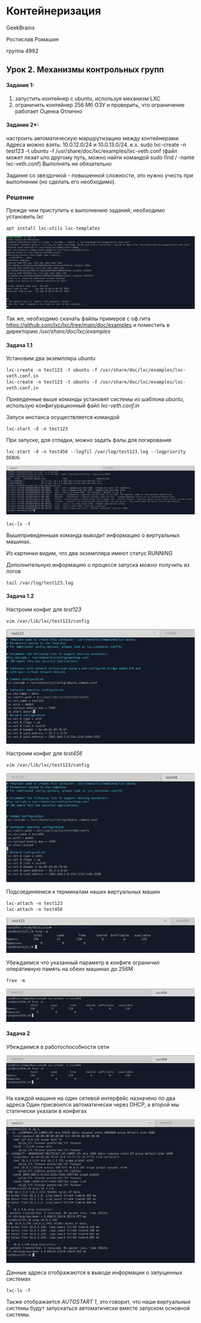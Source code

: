# Контейнеризация

GeekBrains

Ростислав Ромашин

группа 4992

## Урок 2. Механизмы контрольных групп

#### Задание 1:

1. запустить контейнер с ubuntu, используя механизм LXC
2. ограничить контейнер 256 Мб ОЗУ и проверить, что ограничение работает
   Оценка Отлично

#### Задание 2*:

настроить автоматическую маршрутизацию между контейнерами. Адреса можно взять: 10.0.12.0/24 и 10.0.13.0/24. e.x. sudo lxc-create -n test123 -t ubuntu -f /usr/share/doc/lxc/examples/lxc-veth.conf (файл может леэат ьпо другому путь, можно найти командой sudo find / -name lxc-veth.conf)
Выполнять не обязательно

Задание со звездочкой - повышенной сложности, это нужно учесть при выполнении (но сделать его необходимо).

### Решение

Прежде чем приступить к выполнению заданий, необходимо установить *lxc*

```
apt install lxc-utils lxc-templates
```

<img src=pics/01.png>

Так же, необходимо скачать файлы примеров с оф.гита https://github.com/lxc/lxc/tree/main/doc/examples и поместить в директорию */usr/share/doc/lxc/examples*

#### Задача 1.1

Установим два экземпляра *ubuntu*

```
lxc-create -n test123 -t ubuntu -f /usr/share/doc/lxc/examples/lxc-veth.conf.in
lxc-create -n test123 -t ubuntu -f /usr/share/doc/lxc/examples/lxc-veth.conf.in
```

Приведенные выше команды установят системы из шаблона *ubuntu*, использую конфигурационный файл *lxc-veth.conf.in*

Запуск инстанса осуществляется командой

```
lxc-start -d -n test123
```

При запуске, для отладки, можно задать фалы для логирования

```
lxc-start -d -n test456 --logfil /var/log/test123.log --logpriority DEBUG
```

<img src=pics/02.png>

```
lxc-ls -f
```

Вышеприведенныая команда выводит информацию о виртуальных машинах.

Из картинки видим, что два экземпляра имеют статус RUNNING

Дополнительную информацию о процессе запуска можно получить из логов

```
tail /var/log/test123.log
```

#### Задача 1.2

Настроим конфиг для *test123*

```
vim /var/lib/lxc/test123/config
```

<img src=pics/03.png>

Настроим конфиг для *test456*

```
vim /var/lib/lxc/test123/config
```

<img src=pics/04.png>

Подсоединяемся к терминалам наших виртуальных машин

```
lxc-attach -n test123
lxc-attach -n test456
```

<img src=pics/05.png>

Убеждаемся что указанный параметр в конфиге ограничил оперативную память на обеих машинах до 256М

```
free -m
```

<img src=pics/06.png>

#### Задача 2

Убеждаемся в работоспособности сети

<img src=pics/06.png>

На каждой машине на один сетевой интерфейс назначено по два адреса
Один присвоился автоматически через DHCP, а второй мы статически указали в конфигах

<img src=pics/07.png>

Данные адреса отображаются в выводе информации о запущенных системах

```
lxc-ls -f
```

Также отображается *AUTOSTART 1*, это говорит, что наши виртуальные системы будут запускаться автоматически вместе запуском основной системы.
